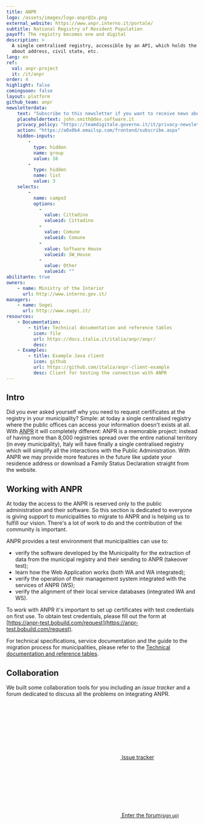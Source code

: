 ```yaml
---
title: ANPR
logo: /assets/images/logo-anpr@2x.png
external_website: https://www.anpr.interno.it/portale/
subtitle: National Registry of Resident Population
payoff: The registry becomes one and digital
description: >
  A single centralised registry, accessible by an API, which holds the up-to-date information
  about address, civil state, etc.
lang: en
ref:
  val: anpr-project
  it: /it/anpr
order: 4
highlight: false
comingsoon: false
layout: platform
github_team: anpr
newsletterdata:
    text: "Subscribe to this newsletter if you want to receive news about ANPR: migration updates, new documentation, facts."
    placeholdertext: john.smith@dev.software.it
    privacy_policy: "https://teamdigitale.governo.it/it/privacy-newsletter-anpr.htm"
    action: "https://a0x0b4.emailsp.com/frontend/subscribe.aspx"
    hidden-inputs:
        -
          type: hidden
          name: group
          value: 16
        -
          type: hidden
          name: list
          value: 3
    selects:
        -
          name: campo3
          options:
            -
              value: Cittadino
              valueid: Cittadino
            -
              value: Comune
              valueid: Comune
            -
              value: Software House
              valueid: SW_House
            -
              value: Other
              valueid: ""
abilitante: true
owners:
    - name: Ministry of the Interior
      url: http://www.interno.gov.it/
managers:
    - name: Sogei
      url: http://www.sogei.it/
resources:
    - Documentation:
        - title: Technical documentation and reference tables
          icon: file
          url: https://docs.italia.it/italia/anpr/anpr/
          desc:
    - Examples:
        - title: Example Java client
          icon: github
          url: https://github.com/italia/anpr-client-example
          desc: Client for testing the connection with ANPR
---
```


## Intro

<!-- **Do you want to stay up-to-date? Subscribe to the ANPR [newsletter](#newsletter).** -->

Did you ever asked yourself why you need to request certificates at the
registry in your municipality? Simple: at today a single centralised registry where the public
offices can access your information doesn't exists at all. With [ANPR](https://anpr.interno.it/) it will completely different: ANPR is a memorable project: instead of having more than 8,000 registries spread over the entire national territory (in evey municipality), Italy will have finally a single centralised registry which will simplify all the interactions with the Public Administration.
With ANPR we may provide more features in the future like update your residence address or download a Family Status Declaration straight from the website.

## Working with ANPR

At today the access to the ANPR is reserved only to the public administration and their software.
So this section is dedicated to everyone is giving support to municipalities to migrate to ANPR and
is helping us to fulfill our vision. There's a lot of work to do and the contribution of the
community is important.

ANPR provides a test environment that municipalities can use to:

- verify the software developed by the Municipality for the extraction of data from the municipal registry and their sending to ANPR (takeover test);
- learn how the Web Application works (both WA and WA integrated);
- verify the operation of their management system integrated with the services of ANPR (WS);
- verify the alignment of their local service databases (integrated WA and WS).

To work with ANPR it's important to set up certificates with test credentials on first use. To obtain test credentials, please fill out the form at [https://anpr-test.bobuild.com/request](https://anpr-test.bobuild.com/request).

For technical specifications, service documentation and the guide to the migration process for municipalities, please refer to the [Technical documentation and reference tables](https://docs.italia.it/italia/anpr/anpr/).

## Collaboration

We built some collaboration tools for you including an *issue tracker* and a forum dedicated to
discuss all the problems on integrating ANPR.

<a class="btn btn-primary" href="https://github.com/italia/anpr/issues" target="_blank"><svg class="icon icon-white"><use xlink:href="/assets/svg/sprite.svg#it-github"></use></svg> Issue tracker</a>
<a class="btn btn-primary" href="https://forum.italia.it/c/anpr" target="_blank"><svg class="icon icon-white"><use xlink:href="/assets/svg/sprite.svg#it-horn"></use></svg> Enter the forum</a><a href="https://slack.developers.italia.it/" target="_blank"><small>(sign up)</small></a>
